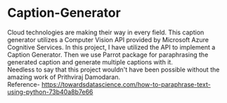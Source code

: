 # Caption-Generator
Cloud technologies are making their way in every field. This caption generator utilizes a Computer Vision API provided by Microsoft Azure Cognitive Services. In this project, I have utilized the API to implement a Caption Generator. Then we use Parrot package for paraphrasing the generated caption and generate multiple captions with it. <br>
Needless to say that this project wouldn't have been possible without the amazing work of Prithviraj Damodaran.
<br>Reference- https://towardsdatascience.com/how-to-paraphrase-text-using-python-73b40a8b7e66
